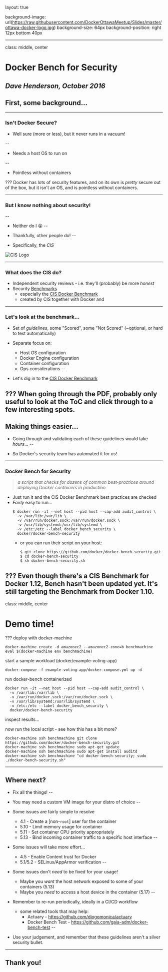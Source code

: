 layout: true

background-image: url(https://raw.githubusercontent.com/DockerOttawaMeetup/Slides/master/ottawa-docker-logo.jpg)
background-size: 64px
background-position: right 12px bottom 40px

---
class: middle, center

# Docker Bench for Security

_Dave Henderson, October 2016_
---

## First, some background...

---

### Isn't Docker Secure?

- Well sure (more or less), but it never runs in a vacuum!

--
- Needs a host OS to run on

--
- Pointless without containers

???
Docker has lots of security features, and on its own is _pretty_ secure
out of the box, but it isn't an OS, and is pointless without containers.

---

### But I know nothing about security!

--

- Neither do I 😜
--

- Thankfully, other people do!
--

- Specifically, the _CIS_

![CIS Logo](https://www.cisecurity.org/images/CISLogoWeb.png)

---

### What does the CIS do?

- Independent security reviews - i.e. they'll (probably) be more _honest_
- Security [Benchmarks](https://benchmarks.cisecurity.org)
  - especially the [CIS Docker Benchmark](https://benchmarks.cisecurity.org/tools2/docker/CIS_Docker_1.12.0_Benchmark_v1.0.0.pdf)
  - created by CIS together with Docker and

---

### Let's look at the benchmark...

- Set of _guidelines_, some "Scored", some "Not Scored" (~optional, or hard to
  test automatically)
- Separate focus on:
  - Host OS configuration
  - Docker Engine configuration
  - Container configuration
  - Ops considerations
--

- Let's dig in to the [CIS Docker Benchmark](https://benchmarks.cisecurity.org/tools2/docker/CIS_Docker_1.12.0_Benchmark_v1.0.0.pdf)

???
When going through the PDF, probably only useful to look at the ToC and click
through to a few interesting spots.
---

## Making things easier...

- Going through and validating each of these guidelines would take _hours_...
--

- So Docker's security team has automated it for us!

---

### Docker Bench for Security

> _a script that checks for dozens of common best-practices around deploying Docker containers in production_

- Just run it and the CIS Docker Benchmark best
  practices are checked
- _Fairly_ easy to run...
  ```console
  $ docker run -it --net host --pid host --cap-add audit_control \
    -v /var/lib:/var/lib \
    -v /var/run/docker.sock:/var/run/docker.sock \
    -v /usr/lib/systemd:/usr/lib/systemd \
    -v /etc:/etc --label docker_bench_security \
    docker/docker-bench-security
  ```
  - or you can run their script on your host:
    ```console
    $ git clone https://github.com/docker/docker-bench-security.git
    $ cd docker-bench-security
    $ sh docker-bench-security.sh
    ```

???
Even though there's a CIS Benchmark for Docker 1.12, Bench hasn't been updated
yet. It's still targeting the Benchmark from Docker 1.10.
---

class: middle, center

# Demo time!

???
deploy with docker-machine
```
docker-machine create -d amazonec2 --amazonec2-zone=b benchmachine
eval $(docker-machine env benchmachine)
```
start a sample workload (docker/example-voting-app)
```
docker-compose -f example-voting-app/docker-compose.yml up -d
```
run docker-bench containerized
```
docker run -it --net host --pid host --cap-add audit_control \
  -v /var/lib:/var/lib \
  -v /var/run/docker.sock:/var/run/docker.sock \
  -v /usr/lib/systemd:/usr/lib/systemd \
  -v /etc:/etc --label docker_bench_security \
  docker/docker-bench-security
```
inspect results...

now run the local script - see how this has a bit more?
```
docker-machine ssh benchmachine git clone https://github.com/docker/docker-bench-security.git
docker-machine ssh benchmachine sudo apt-get update
docker-machine ssh benchmachine sudo apt-get install auditd
docker-machine ssh benchmachine "cd docker-bench-security; sudo ./docker-bench-security.sh"
```
---

## Where next?

- Fix all the things!
--

- You may need a custom VM image for your distro of choice
--

- Some issues are fairly simple to resolve
  - 4.1  - Create a [non-`root`] user for the container
  - 5.10 - Limit memory usage for container
  - 5.11 - Set container CPU priority appropriately
  - 5.13 - Bind incoming container traffic to a specific host interface
--

- Some issues will take more effort...
  - 4.5  - Enable Content trust for Docker
  - 5.1/5.2 - SELinux/AppArmor verification
--

- Some issues don't _need_ to be fixed for your usage!
  - Maybe you _want_ the host network exposed to some of your containers (5.13)
  - Maybe you _need_ to access a host device in the container (5.17)
--

- Remember to re-run periodically, ideally in a CI/CD workflow
  - some related tools that may help:
    - Actuary - https://github.com/diogomonica/actuary
    - Docker Bench Test - https://github.com/gaia-adm/docker-bench-test
--

- Use your judgement, and remember that these guidelines aren't a silver security
  bullet.

---

## Thank you!
